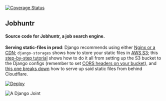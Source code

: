 [![Coverage Status](https://coveralls.io/repos/timkofu/jobhuntr/badge.svg?branch=master&service=github)](https://coveralls.io/github/timkofu/jobhuntr?branch=master)
## Jobhuntr

#### Source code for Jobhuntr, a job search engine.

**Serving static-files in prod**: Django recommends using either [Nginx or a CDN](https://docs.djangoproject.com/en/4.0/howto/static-files/deployment/); `django-storages` shows how to store your static files in [AWS S3](https://django-storages.readthedocs.io/en/latest/backends/amazon-S3.html); this [step-by-step tutorial](https://testdriven.io/blog/storing-django-static-and-media-files-on-amazon-s3/) shows how to do it all from setting up the S3 bucket to the Django configs (remember to set [CORS headers on your bucket](https://docs.aws.amazon.com/AmazonS3/latest/userguide/ManageCorsUsing.html?icmpid=docs_s3_hp_cors_editor_page)), and [this one breaks down](https://support.cloudflare.com/hc/en-us/articles/360037983412-Configuring-an-Amazon-Web-Services-static-site-to-use-Cloudflare) how to serve up said static files from behind Cloudflare.

[![Deploy](https://www.herokucdn.com/deploy/button.svg)](https://heroku.com/deploy)

![A Django Joint](https://www.djangoproject.com/m/img/badges/djangojoint107x25.gif)
